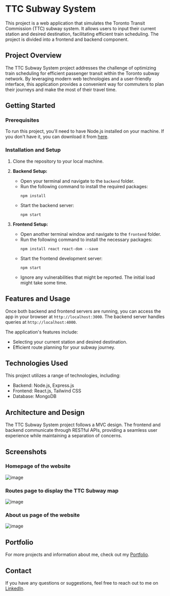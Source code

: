 # TTC Subway System

This project is a web application that simulates the Toronto Transit Commission (TTC) subway system. It allows users to input their current station and desired destination, facilitating efficient train scheduling. The project is divided into a frontend and backend component.

## Project Overview

The TTC Subway System project addresses the challenge of optimizing train scheduling for efficient passenger transit within the Toronto subway network. By leveraging modern web technologies and a user-friendly interface, this application provides a convenient way for commuters to plan their journeys and make the most of their travel time.

## Getting Started

### Prerequisites

To run this project, you'll need to have Node.js installed on your machine. If you don't have it, you can download it from [here](https://nodejs.org/).

### Installation and Setup

1. Clone the repository to your local machine.

2. **Backend Setup:**
   - Open your terminal and navigate to the `backend` folder.
   - Run the following command to install the required packages:
     ```
     npm install
     ```
   - Start the backend server:
     ```
     npm start
     ```

3. **Frontend Setup:**
   - Open another terminal window and navigate to the `frontend` folder.
   - Run the following command to install the necessary packages:
     ```
     npm install react react-dom --save
     ```
   - Start the frontend development server:
     ```
     npm start
     ```
   - Ignore any vulnerabilities that might be reported. The initial load might take some time.

## Features and Usage

Once both backend and frontend servers are running, you can access the app in your browser at `http://localhost:3000`. The backend server handles queries at `http://localhost:4000`.

The application's features include:
- Selecting your current station and desired destination.
- Efficient route planning for your subway journey.

## Technologies Used

This project utilizes a range of technologies, including:
- Backend: Node.js, Express.js
- Frontend: React.js, Tailwind CSS
- Database: MongoDB

## Architecture and Design

The TTC Subway System project follows a MVC design. The frontend and backend communicate through RESTful APIs, providing a seamless user experience while maintaining a separation of concerns.

## Screenshots

### Homepage of the website
![image](https://github.com/abdul-otu/ttc-subway-system/assets/93552245/a6f14f9a-a311-42e9-8fde-da99604d2c4d)

### Routes page to display the TTC Subway map
![image](https://github.com/abdul-otu/ttc-subway-system/assets/93552245/13b20e30-75e5-412a-8f90-902ec13709de)

### About us page of the website
![image](https://github.com/abdul-otu/ttc-subway-system/assets/93552245/3b6c9801-83d1-48aa-8d7f-b2b60c1c0139)

## Portfolio

For more projects and information about me, check out my [Portfolio](#).

## Contact

If you have any questions or suggestions, feel free to reach out to me on [LinkedIn](https://www.linkedin.com/in/abdul-shahid-otu/).
